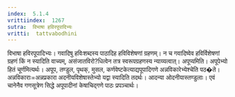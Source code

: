 ```yaml
---
index:  5.1.4
vrittiindex:  1267
sutra:  विभाषा हविरपूपादिभ्यः
vritti:  tattvabodhini 
---
```


विभाषा हविरपूपादिभ्यः। गवादिषु हविःशब्दस्य पाठादिह हविविशेषणां ग्रहणम्। न च गवादिष्वेव हविर्विशेषणां ग्रहणं किं न स्यादिति वाच्यम्, असंजातविरो?धित्वेन तत्र स्वरूपग्रहणस्य न्याय्यत्वात्। अपूप्यमिति। अपूपेभ्यो हितं चूर्णमित्यर्थः। अपूप, तण्डुल, पृथक्, मुसल, कर्णवेष्टकेत्याद्यपूपादिगणे अन्नविकारेभ्येश्चेति पठ�ते। अन्नविकाराः=अन्नप्रकारा अदनीयविशेषास्तेभ्यो यद्वा स्यादिति तदर्थः। आदन्या ओदनीयास्तण्डुलाः। एवं चानेनैव गणसूत्रेण सिद्धे अपूपादीनां केषाचिद्गणे पाठः प्रपञ्चार्थः।

